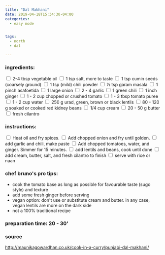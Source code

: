 ```yaml
---
title: "Dal Makhani"
date: 2019-04-18T15:34:30-04:00
categories:
  - easy mode


tags:
  - north
  - dal

---
```


### ingredients:

<input type="checkbox"> 2-4 tbsp vegetable oil
<input type="checkbox"> 1 tsp salt, more to taste
<input type="checkbox"> 1 tsp cumin seeds (coarsely ground)
<input type="checkbox"> 1 tsp (mild) chili powder
<input type="checkbox"> ½ tsp garam masala
<input type="checkbox"> 1 pinch asafoetida
<input type="checkbox"> 1 large onion
<input type="checkbox"> 2 - 4 garlic
<input type="checkbox"> 1 green chili
<input type="checkbox"> 1 inch ginger
<input type="checkbox"> 1 - 2 cup chopped or crushed tomato
<input type="checkbox"> 1 - 3 tbsp tomato puree
<input type="checkbox"> 1 - 2 cup water
<input type="checkbox"> 250 g urad, green, brown or black lentils
<input type="checkbox"> 80 - 120 g soaked or cooked red kidney beans
<input type="checkbox"> 1/4 cup cream 
<input type="checkbox"> 20 - 50 g butter
<input type="checkbox"> fresh cilantro

### instructions:
<input type="checkbox"> Heat oil and fry spices.
<input type="checkbox"> Add chopped onion and fry until golden.
<input type="checkbox"> add garlic and chili, make paste
<input type="checkbox"> Add chopped tomatoes, water, and ginger. Simmer for 15 minutes.
<input type="checkbox"> add lentils and beans, cook until done
<input type="checkbox"> add cream, butter, salt, and fresh cilantro to finish
<input type="checkbox"> serve with rice or naan

### chef bruno's pro tips:

- cook the tomato base as long as possible for favourable taste (sugo style) and texture
- add some fresh ginger before serving
- vegan option: don't use or substitute cream and butter. in any case, vegan lentils are more on the dark side
- not a 100% traditional recipe

### preparation time: 20 - 30'

### source

<a href="http://maunikagowardhan.co.uk/cook-in-a-curry/punjabi-dal-makhani/" target="_blank" >http://maunikagowardhan.co.uk/cook-in-a-curry/punjabi-dal-makhani/
</a>


